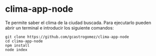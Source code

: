 # clima-app-node
Te permite saber el clima de la ciudad buscada. Para ejecutarlo pueden abrir un terminal e introducir los siguiente comandos:

```
git clone https://github.com/gcastrogomez/clima-app-node
cd clima-app-node
npm install
node index
```
